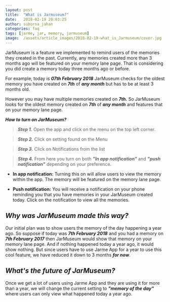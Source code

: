 ```yaml
---
layout: post
title:  "What is Jarmuseum?"
date:   2018-02-19 20:03:25
author: suborna_jahan
categories: faq
tags: [jarme, jar, memory, jarmuseum]
image:  /assets/article_images/2018-02-19-what_is_Jarmuseum/cover.jpg
---
```


JarMuseum is a feature we implemented to remind users of the memories they created in the past. Currently, any memories created more than 3 months ago will be featured on your memory lane page. That is considering you did create a memory today three months ago or before.

For example, today is ***07th February 2018*** JarMuseum checks for the oldest memory you have created on ***7th*** of ***any month*** but has to be at least 3 months old.

However you may have multiple memories created on ***7th.*** So JarMuseum looks for the oldest memory created on ***7th*** of ***any month*** and features that on your memory lane page.

***How to turn on JarMuseum?***

> ***Step 1.*** Open the app and click on the menu on the top left corner. 

> ***Step 2.*** Click on setting found on the Menu

> ***Step 3.*** Click on Notifications from the list

> ***Step 4.*** From here you turn on both ***"In app notification"*** and ***"push notification"*** depending on your preference.

- **In app notification:**  Turning this on will allow users to view the memory within the app. The memory will be featured on the memory lane page.

- **Push notification:** You will receive a notification on your phone reminding you that you have memories in your JarMuseum created today. Click on the notification to view all the memories. 

## *Why was JarMuseum made this way?*
Our initial plan was to show users the memory of the day happening a year ago. So suppose if today was ***7th February 2018*** and you had a memory on ***7th February 2017*** then JarMuseum would show that memory on your memory lane page. And if nothing happened today a year ago, it would show nothing. But since users have to use Jarme App for a year to use this cool feature, we have reduced it down to 3 months ***for now***.

## *What's the future of JarMuseum?*
Once we get a lot of users using Jarme App and they are using it for more than a year, we will change the current setting to ***"memory of the day"*** where users can only view what happened today a year ago.